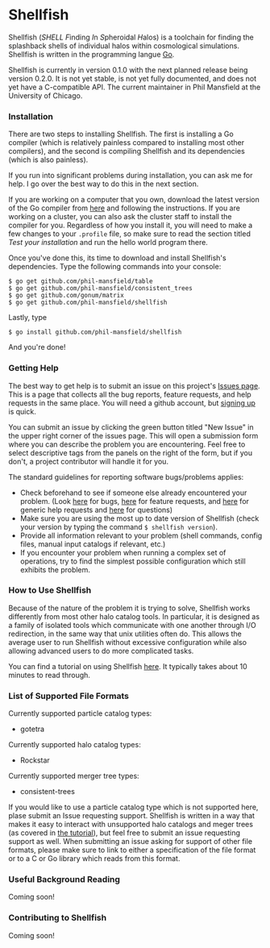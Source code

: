 # Shellfish

Shellfish (*SHELL* *F*inding *I*n *S*pheroidal *H*alos) is a toolchain for finding
the splashback shells of individual halos within cosmological simulations. Shellfish
is written in the programming langue [Go](https://golang.org/).

Shellfish is currently in version 0.1.0 with the next planned release being version
0.2.0. It is not yet stable, is not yet fully documented, and does not yet have a
C-compatible API. The current maintainer in Phil Mansfield at the University of Chicago.

### Installation

There are two steps to installing Shellfish. The first is installing a Go compiler
(which is relatively painless compared to installing most other compilers), and the
second is compiling Shellfish and its dependencies (which is also painless).

If you run into significant problems during installation, you can ask me for help.
I go over the best way to do this in the next section.

If you are working on a computer that you own, download the latest version of the Go
compiler from [here](https://golang.org/doc/install) and following the instructions.
If you are working on a cluster, you can also ask the cluster staff to install the
compiler for you. Regardless of how you install it, you will need to make a few changes
to your `.profile` file, so make sure to read the section titled *Test your installation*
and run the hello world program there.

Once you've done this, its time to download and install Shellfish's dependencies. Type
the following commands into your console:

	$ go get github.com/phil-mansfield/table
	$ go get github.com/phil-mansfield/consistent_trees
	$ go get github.com/gonum/matrix
	$ go get github.com/phil-mansfield/shellfish
	
Lastly, type

	$ go install github.com/phil-mansfield/shellfish

And you're done!

### Getting Help

The best way to get help is to submit an issue on this project's
[Issues page](https://github.com/phil-mansfield/shellfish/issues). This
is a page that collects all the bug reports, feature requests, and
help requests in the same place. You will need a github account, but
[signing up](https://github.com/join) is quick.

You can submit an issue by clicking the green button titled "New Issue"
in the upper right corner of the issues page. This will open a submission
form where you can describe the problem you are encountering. Feel free to
select descriptive tags from the panels on the right of the form, but if
you don't, a project contributor will handle it for you.

The standard guidelines for reporting software bugs/problems applies:
* Check beforehand to see if someone else already encountered your problem.
(Look [here](https://github.com/phil-mansfield/shellfish/issues?q=is%3Aopen+is%3Aissue+label%3Abug)
for bugs, [here](https://github.com/phil-mansfield/shellfish/issues?q=is%3Aopen+is%3Aissue+label%3Aenhancement)
for feature requests, and [here](https://github.com/phil-mansfield/shellfish/issues?utf8=%E2%9C%93&q=is%3Aissue+label%3A%22help+wanted%22) for generic help requests and [here](https://github.com/phil-mansfield/shellfish/issues?utf8=%E2%9C%93&q=is%3Aissue+label%3Aquestion+) for questions)
* Make sure you are using the most up to date version of Shellfish (check your
version by typing the command `$ shellfish version`).
* Provide all information relevant to your problem (shell commands, config files, manual
input catalogs if relevant, etc.)
* If you encounter your problem when running a complex set of operations, try to find the
simplest possible configuration which still exhibits the problem.

### How to Use Shellfish

Because of the nature of the problem it is trying to solve, Shellfish works differently
from most other halo catalog tools. In particular, it is designed as a family of isolated
tools which communicate with one another through I/O redirection, in the same way that
unix utilities often do. This allows the average user to run Shellfish without excessive
configuration while also allowing advanced users to do more complicated tasks.

You can find a tutorial on using Shellfish [here](https://github.com/phil-mansfield/shellfish/blob/master/doc/tutorial.md).
It typically takes about 10 minutes to read through.

### List of Supported File Formats

Currently supported particle catalog types:

* gotetra

Currently supported halo catalog types:

* Rockstar

Currently supported merger tree types:

* consistent-trees

If you would like to use a particle catalog type which is not supported here,
plase submit an Issue requesting support. Shellfish is written in a way that
makes it easy to interact with unsupported halo catalogs and meger trees (as
covered in [the tutorial](https://github.com/phil-mansfield/shellfish/blob/master/doc/tutorial.md)),
but feel free to submit an issue requesting support as well. When submitting
an issue asking for support of other file formats, please make sure to link
to either a specification of the file format or to a C or Go library
which reads from this format.

### Useful Background Reading

Coming soon!

### Contributing to Shellfish

Coming soon!
